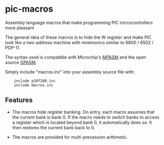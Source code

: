 # pic-macros

Assembly language macros that make programming PIC microcontrollers more pleasant

The general idea of these macros is to hide the W register and make PIC look
like a two-address machine with mnemonics similar to 6800 / 6502 / PDP-11.

The syntax used is compatible with Microchip's [MPASM](https://ww1.microchip.com/downloads/en/DeviceDoc/30400g.pdf)
and the open source [GPASM](https://gputils.sourceforge.io/).

Simply include "macros.inc" into your assembly source file with:

~~~
	include p10f200.inc
	include macros.inc
~~~

## Features

* The macros hide register banking.  On entry, each macro assumes that the
current bank is bank 0.  If the macro needs to switch banks to access a
register which is located beyond bank 0, it automatically does so.  It then
restores the current bank back to 0.

* The macros are provided for multi-precession arithmetic.
